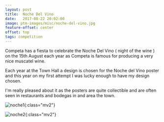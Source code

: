 ```yaml
---
layout: post
title:  Noche Del Vino
date:   2017-08-22 20:02:00
image: ptm-images/misc/noche-del-vino.jpg
feature-offset: center
offset: top
tags: competition
---
```


Competa has a fiesta to celebrate the Noche Del Vino ( night of the wine ) on the 15th August each year as Competa is famous for producing a very nice muscatel wine.

Each year at the Town Hall a design is chosen for the Noche del Vino poster and this year on my first attempt I was lucky enough to have my design chosen.

I'm really pleased about it as the posters are quite collectible and are often seen in restaurants and bodegas in and area the town.

![noche1]({{site.baseurl}}/ptm-images/misc/noche-del-vino.jpg){:class="mv2"}

![noche2]({{site.baseurl}}/ptm-images/misc/sur-in-english-noche.jpg){:class="mv2"}